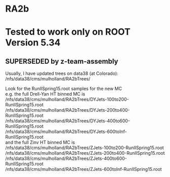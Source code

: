 # RA2b

# Tested to work only on ROOT Version 5.34

## SUPERSEDED by z-team-assembly

Usually, I have updated trees on data38 (at Colorado):   
/nfs/data38/cms/mulholland/RA2bTrees/

Look for the RunIISpring15.root samples for the new MC  
e.g. the full Drell-Yan HT binned MC is   
/nfs/data38/cms/mulholland/RA2bTrees/DYJets-100to200-RunIISpring15.root   
/nfs/data38/cms/mulholland/RA2bTrees/DYJets-200to400-RunIISpring15.root   
/nfs/data38/cms/mulholland/RA2bTrees/DYJets-400to600-RunIISpring15.root   
/nfs/data38/cms/mulholland/RA2bTrees/DYJets-600toInf-RunIISpring15.root   
and the full Zinv HT binned MC is   
/nfs/data38/cms/mulholland/RA2bTrees/ZJets-100to200-RunIISpring15.root   
/nfs/data38/cms/mulholland/RA2bTrees/ZJets-200to400-RunIISpring15.root   
/nfs/data38/cms/mulholland/RA2bTrees/ZJets-400to600-RunIISpring15.root   
/nfs/data38/cms/mulholland/RA2bTrees/ZJets-600toInf-RunIISpring15.root   
